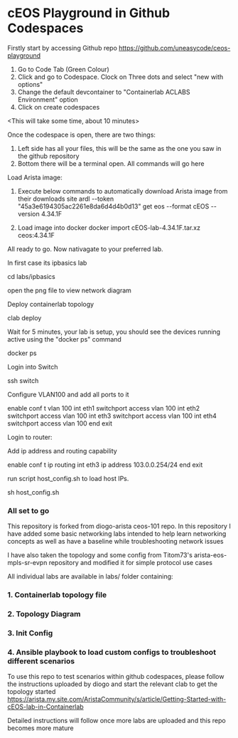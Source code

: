 # cEOS Playground in Github Codespaces

Firstly start by accessing Github repo
https://github.com/uneasycode/ceos-playground

1. Go to Code Tab (Green Colour)
2. Click and go to Codespace. Clock on Three dots and select "new with options" 
3. Change the default devcontainer to "Containerlab ACLABS Environment" option
4. Click on create codespaces

<This will take some time, about 10 minutes> <Wait patiently>

Once the codespace is open, there are two things:
1. Left side has all your files, this will be the same as the one you saw in the github repository
2. Bottom there will be a terminal open. All commands will go here

Load Arista image:
1. Execute below commands to automatically download Arista image from their downloads site
ardl --token "45a3e6194305ac2261e8da6d4d4b0d13" get eos --format cEOS --version 4.34.1F

2. Load image into docker 
docker import cEOS-lab-4.34.1F.tar.xz ceos:4.34.1F

All ready to go.
Now nativagate to your preferred lab.

In first case its ipbasics lab

cd labs/ipbasics

open the png file to view network diagram

Deploy containerlab topology

clab deploy


Wait for 5 minutes, your lab is setup, you should see the devices running active using the "docker ps" command

docker ps


Login into Switch

ssh switch 
<pass word is admin>

Configure VLAN100 and add all ports to it 

enable
conf t 
vlan 100
int eth1 
switchport access vlan 100
int eth2 
switchport access vlan 100
int eth3 
switchport access vlan 100
int eth4 
switchport access vlan 100
end
exit


Login to router:

Add ip address and routing capability

enable
conf t 
ip routing
int eth3
ip address 103.0.0.254/24
end
exit


run script host_config.sh to load host IPs.

sh host_config.sh


### All set to go




This repository is forked from diogo-arista ceos-101 repo.
In this repository I have added some basic networking labs intended to help learn networking concepts as well as have a baseline while troubleshooting network issues

I have also taken the topology and some config from Titom73's arista-eos-mpls-sr-evpn repository and modified it for simple protocol use cases

All individual labs are available in labs/ folder containing:
### 1. Containerlab topology file 
### 2. Topology Diagram
### 3. Init Config
### 4. Ansible playbook to load custom configs to troubleshoot different scenarios

To use this repo to test scenarios within github codespaces, please follow the instructions uploaded by diogo and start the relevant clab to get the  topology started
https://arista.my.site.com/AristaCommunity/s/article/Getting-Started-with-cEOS-lab-in-Containerlab

Detailed instructions will follow once more labs are uploaded and this repo becomes more mature
